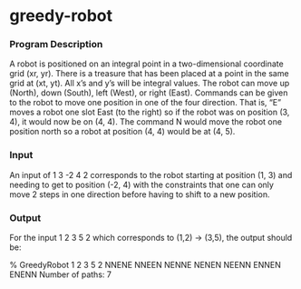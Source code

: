 # greedy-robot

### Program Description
A robot is positioned on an integral point in a two-dimensional coordinate grid (xr, yr). There is
a treasure that has been placed at a point in the same grid at (xt, yt). All x’s and y’s will be
integral values. The robot can move up (North), down (South), left (West), or right (East).
Commands can be given to the robot to move one position in one of the four direction. That is,
“E” moves a robot one slot East (to the right) so if the robot was on position (3, 4), it would now
be on (4, 4). The command N would move the robot one position north so a robot at position
(4, 4) would be at (4, 5).


### Input 
An input of 1 3 -2 4 2 corresponds to the robot starting at position (1, 3) and
needing to get to position (-2, 4) with the constraints that one can only move 2 steps in one
direction before having to shift to a new position.


### Output
For the input 1 2 3 5 2 which corresponds to (1,2) -> (3,5), the output should be:

% GreedyRobot 1 2 3 5 2
NNENE
NNEEN
NENNE
NENEN
NEENN
ENNEN
ENENN
Number of paths: 7
